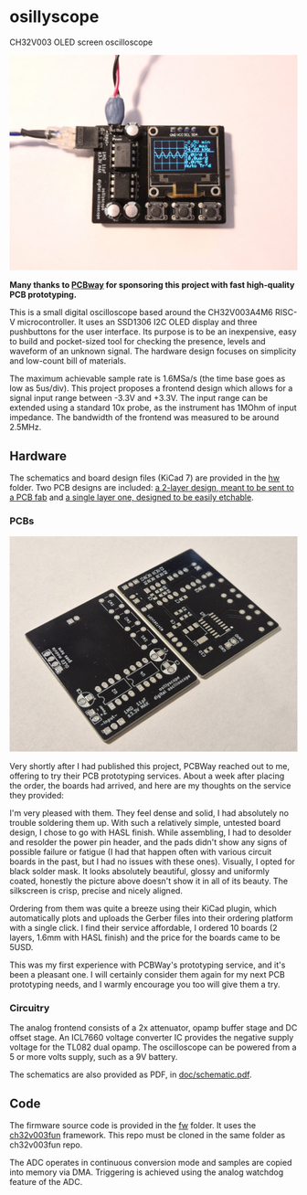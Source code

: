 # osillyscope
CH32V003 OLED screen oscilloscope

![The osillyscope](doc/pic2.jpg)

 **Many thanks to [PCBway](https://www.pcbway.com/) for sponsoring this project with fast high-quality PCB prototyping.**

This is a small digital oscilloscope based around the CH32V003A4M6 RISC-V microcontroller. It uses an SSD1306 I2C OLED display and three pushbuttons for the user interface. Its purpose is to be an inexpensive, easy to build and pocket-sized tool for checking the presence, levels and waveform of an unknown signal. The hardware design focuses on simplicity and low-count bill of materials.

The maximum achievable sample rate is 1.6MSa/s (the time base goes as low as 5us/div). This project proposes a frontend design which allows for a signal input range between -3.3V and +3.3V. The input range can be extended using a standard 10x probe, as the instrument has 1MOhm of input impedance. The bandwidth of the frontend was measured to be around 2.5MHz. 

## Hardware
The schematics and board design files (KiCad 7) are provided in the [hw](hw) folder. Two PCB designs are included: [a 2-layer design, meant to be sent to a PCB fab](hw/osillyscope-2layer/) and [a single layer one, designed to be easily etchable](hw/osillyscope-etchable/).

### **PCBs**
![PCBs from PCBway](doc/pcbway_pcbs.jpg)

Very shortly after I had published this project, PCBWay reached out to me, offering to try their PCB prototyping services. About a week after placing the order, the boards had arrived, and here are my thoughts on the service they provided:

I'm very pleased with them. They feel dense and solid, I had absolutely no trouble soldering them up. With such a relatively simple, untested board design, I chose to go with HASL finish. While assembling, I had to desolder and resolder the power pin header, and the pads didn't show any signs of possible failure or fatigue (I had that happen often with various circuit boards in the past, but I had no issues with these ones). Visually, I opted for black solder mask. It looks absolutely beautiful, glossy and uniformly coated, honestly the picture above doesn't show it in all of its beauty. The silkscreen is crisp, precise and nicely aligned.

Ordering from them was quite a breeze using their KiCad plugin, which automatically plots and uploads the Gerber files into their ordering platform with a single click. I find their service affordable, I ordered 10 boards (2 layers, 1.6mm with HASL finish) and the price for the boards came to be 5USD.

This was my first experience with PCBWay's prototyping service, and it's been a pleasant one. I will certainly consider them again for my next PCB prototyping needs, and I warmly encourage you too will give them a try.

### Circuitry  
The analog frontend consists of a 2x attenuator, opamp buffer stage and DC offset stage. An ICL7660 voltage converter IC provides the negative supply voltage for the TL082 dual opamp. The oscilloscope can be powered from a 5 or more volts supply, such as a 9V battery.

The schematics are also provided as PDF, in [doc/schematic.pdf](doc/schematic.pdf).

## Code
The firmware source code is provided in the [fw](fw) folder. It uses the [ch32v003fun](https://github.com/cnlohr/ch32v003fun/) framework. This repo must be cloned in the same folder as ch32v003fun repo.

The ADC operates in continuous conversion mode and samples are copied into memory via DMA. Triggering is achieved using the analog watchdog feature of the ADC.
